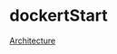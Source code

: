 ﻿# dockertStart


 [Architecture](https://github.com/sebastien-liveyupeng/dockertStart/blob/boutique-en-ligne/docker/boutique-en-ligne/readme/architecture.png)
